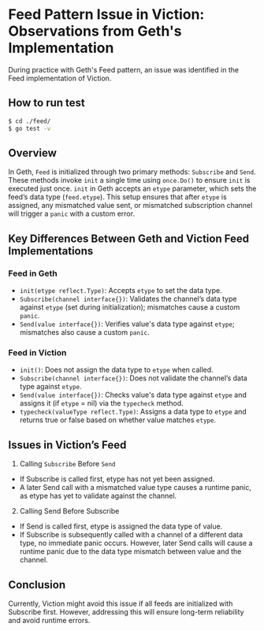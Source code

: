 # Feed Pattern Issue in Viction: Observations from Geth's Implementation
During practice with Geth's Feed pattern, an issue was identified in the Feed implementation of Viction.

## How to run test
```bash
$ cd ./feed/
$ go test -v
```

## Overview
In Geth, `Feed` is initialized through two primary methods: `Subscribe` and `Send`. These methods invoke `init` a single time using `once.Do()` to ensure `init` is executed just once. `init` in Geth accepts an `etype` parameter, which sets the feed’s data type (`feed.etype`). This setup ensures that after `etype` is assigned, any mismatched value sent, or mismatched subscription channel will trigger a `panic` with a custom error.

## Key Differences Between Geth and Viction Feed Implementations

### Feed in Geth
- `init(etype reflect.Type)`: Accepts `etype` to set the data type.
- `Subscribe(channel interface{})`: Validates the channel’s data type against `etype` (set during initialization); mismatches cause a custom `panic`.
- `Send(value interface{})`: Verifies value's data type against `etype`; mismatches also cause a custom `panic`.

### Feed in Viction
- `init()`: Does not assign the data type to `etype` when called.
- `Subscribe(channel interface{})`: Does not validate the channel’s data type against `etype`.
- `Send(value interface{})`: Checks value's data type against `etype` and assigns it (if `etype` = nil) via the `typecheck` method.
- `typecheck(valueType reflect.Type)`: Assigns a data type to `etype` and returns true or false based on whether value matches `etype`.

## Issues in Viction’s Feed

1. Calling `Subscribe` Before `Send`
- If Subscribe is called first, etype has not yet been assigned.
- A later Send call with a mismatched value type causes a runtime panic, as etype has yet to validate against the channel.

2. Calling Send Before Subscribe
- If Send is called first, etype is assigned the data type of value.
- If Subscribe is subsequently called with a channel of a different data type, no immediate panic occurs. However, later Send calls will cause a runtime panic due to the data type mismatch between value and the channel.

## Conclusion
Currently, Viction might avoid this issue if all feeds are initialized with Subscribe first. However, addressing this will ensure long-term reliability and avoid runtime errors.